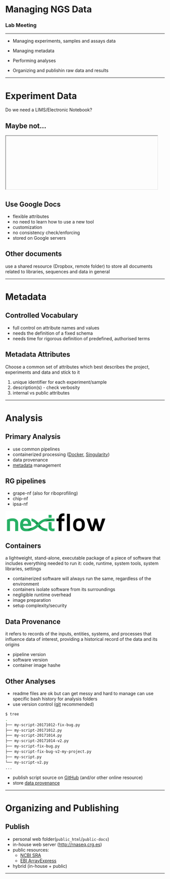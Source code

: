 # Managing NGS Data 

### Lab Meeting<!-- .element: style="margin-top: 1.2em;"-->

------

- Managing experiments, samples and assays data 

- Managing metadata

- Performing analyses

- Organizing and publishin raw data and results

------

# Experiment Data


<!-- .slide: data-state="no-nav-bar" data-background="#111111" -->
<!-- .element: class="big light" -->
Do we need a LIMS/Electronic Notebook?



## Maybe not...
<iframe style="width: 95%; height: 12em" data-src="../iframes/sheet.html"></iframe>


## Use Google Docs

- flexible attributes<!-- .element: class="icon plus" -->
- no need to learn how to use a new tool<!-- .element: class="icon plus" -->
- customization<!-- .element: class="icon plus" -->
- no consistency check/enforcing<!-- .element: class="icon minus" -->
- stored on Google servers<!-- .element: class="icon minus" -->


## Other documents

use a shared resource (Dropbox, remote folder) to store all documents related to libraries, sequences and data in general<!-- .element: class="panel panel-default" style="margin-top: 1.5em;" --> <i class="fa-question fa-lg blue"></i><i class="fa-question fa-lg red fa-rotate-180"></i>

------

# Metadata


## Controlled Vocabulary

- full control on attribute names and values<!-- .element: class="icon plus" -->
- needs the definition of a fixed schema<!-- .element: class="icon minus" -->
- needs time for rigorous definition of predefined, authorised terms<!-- .element: class="icon minus" -->


## Metadata Attributes

Choose a common set of attributes which best describes the project, experiments and data and stick to it<!-- .element: class="panel panel-default" style="margin: 2em 0;"-->

1. unique identifier for each experiment/sample
1. description(s) - check verbosity
1. internal vs public attributes

------

# Analysis


## Primary Analysis

- use common pipelines
- containerized processing ([Docker](https://www.docker.com)<!-- .element: class="extern" -->, [Singularity](http://singularity.lbl.gov)<!-- .element: class="extern" -->)
- data provenance
- [metadata](#/3) management


## RG pipelines
<!-- .element: style="margin-bottom: 0.5em;"-->

- grape-nf (also for riboprofiling) [<i style="float: right; margin-left: 0.5em;" class="fa-github fa-lg"></i>](https://github.com/guigolab/grape-nf)
- chip-nf [<i style="float: right;" class="fa-github fa-lg"></i>](https://github.com/guigolab/chip-nf)
- ipsa-nf [<i style="float: right;" class="fa-github fa-lg"></i>](https://github.com/guigolab/ipsa-nf)

![Nextflow](../img/nextflow2014_no-bg.png)<!-- .element: style="height: 50px; "-->


## Containers

a lightweight, stand-alone, executable package of a piece of software that includes everything needed to run it: code, runtime, system tools, system libraries, settings
<!-- .element: class="panel panel-default" style="margin: 2em 0;"-->

- containerized software will always run the same, regardless of the environment<!-- .element: class="icon plus" -->
- containers isolate software from its surroundings<!-- .element: class="icon plus" -->
- negligible runtime overhead<!-- .element: class="icon plus" -->
- image preparation<!-- .element: class="icon minus" -->
- setup complexity/security<!-- .element: class="icon minus" -->


## Data Provenance

it refers to records of the inputs, entities, systems, and processes that influence data of interest, providing a historical record of the data and its origins
<!-- .element: class="panel panel-default" style="margin: 2em 0;"-->

- pipeline version
- software version
- container image hashe


## Other Analyses

- readme files are ok but can get messy and hard to manage <i class="fa fa-arrow-right blue"></i> can use specific bash history for analysis folders
- use version control ([git](https://git-scm.com)<!-- .element: class="extern" --> recommended)
```bash
$ tree
.
├── my-script-20171012-fix-bug.py
├── my-script-20171012.py
├── my-script-20171014.py
├── my-script-20171014-v2.py
├── my-script-fix-bug.py
├── my-script-fix-bug-v2-my-project.py
├── my-script.py
└── my-script-v2.py
...
```
- publish script source on [GitHub](https://github.com)<!-- .element: class="extern" --> (and/or other online resource)
- store [data provenance](#/4/3)

------

# Organizing and Publishing


## Publish

- personal web folder(`public_html`/`public-docs`)
- in-house web server (http://rnaseq.crg.es)<!-- .element: class="extern" -->
- public resources:
    - [NCBI SRA](https://www.ncbi.nlm.nih.gov/sra)<!-- .element: class="extern" -->
    - [EBI ArrayExpress](https://www.ebi.ac.uk/arrayexpress/)<!-- .element: class="extern" -->
- hybrid (in-house + public)

------

<!-- .slide: data-background-image="../img/thank-you.png" data-background-size="50%" data-background-color="#fff"> -->